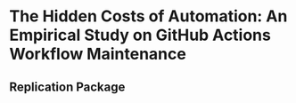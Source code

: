 # The Hidden Costs of Automation: An Empirical Study on GitHub Actions Workflow Maintenance 

## Replication Package


